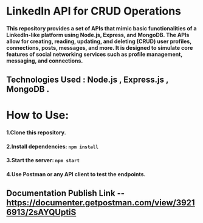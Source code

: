 # LinkedIn API for CRUD Operations
#### This repository provides a set of APIs that mimic basic functionalities of a LinkedIn-like platform using Node.js, Express, and MongoDB. The APIs allow for creating, reading, updating, and deleting (CRUD) user profiles, connections, posts, messages, and more. It is designed to simulate core features of social networking services such as profile management, messaging, and connections.

## Technologies Used :  Node.js , Express.js , MongoDB .

# How to Use:
#### 1.Clone this repository.
#### 2.Install dependencies: ```npm install```
#### 3.Start the server: ```npm start```
#### 4.Use Postman or any API client to test the endpoints.

## Documentation Publish Link -- https://documenter.getpostman.com/view/39216913/2sAYQUptiS

